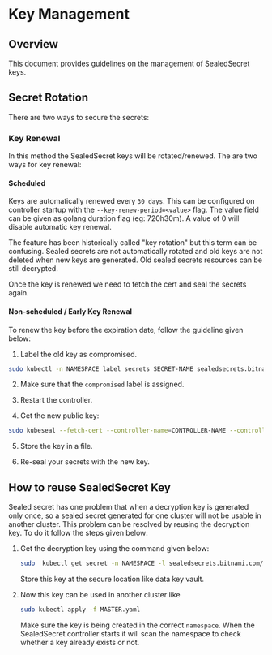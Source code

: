 # Key Management

## Overview
This document provides guidelines on the management of SealedSecret keys.

## Secret Rotation

There are two ways to secure the secrets:

### Key Renewal

In this method the SealedSecret keys will be rotated/renewed. The are two ways for key renewal:

#### Scheduled

Keys are automatically renewed every `30 days`. This can be configured on controller startup with the `--key-renew-period=<value>` flag. The value field can be given as golang duration flag (eg: 720h30m). A value of 0 will disable automatic key renewal.

The feature has been historically called "key rotation" but this term can be confusing. Sealed secrets are not automatically rotated and old keys are not deleted when new keys are generated. Old sealed secrets resources can be still decrypted.

Once the key is renewed we need to fetch the cert and seal the secrets again.


#### Non-scheduled / Early Key Renewal

To renew the key before the expiration date, follow the guideline given below:

1. Label the old key as compromised.

```bash
sudo kubectl -n NAMESPACE label secrets SECRET-NAME sealedsecrets.bitnami.com/sealed-secrets-key=compromised --overwrite=true
```

2. Make sure that the `compromised` label is assigned. 

3. Restart the controller.

4. Get the new public key:
    
```bash
sudo kubeseal --fetch-cert --controller-name=CONTROLLER-NAME --controller-namespace=NAMESPACE
```

5. Store the key in a file.

6. Re-seal your secrets with the new key.

## How to reuse SealedSecret Key

Sealed secret has one problem that when a decryption key is generated only once, so a sealed secret generated for one cluster will not be usable in another cluster. This problem can be resolved by reusing the decryption key. To do it follow the steps given below:

1. Get the decryption key using the command given below:

    ```bash
    sudo  kubectl get secret -n NAMESPACE -l sealedsecrets.bitnami.com/sealed-secrets-key -o yaml > MASTER.yaml
    ```

    Store this key at the secure location like data key vault.

2. Now this key can be used in another cluster like
    ```bash
    sudo kubectl apply -f MASTER.yaml
    ```
    Make sure the key is being created in the correct `namespace`. When the SealedSecret controller starts it will scan the namespace to check whether a key already exists or not.
